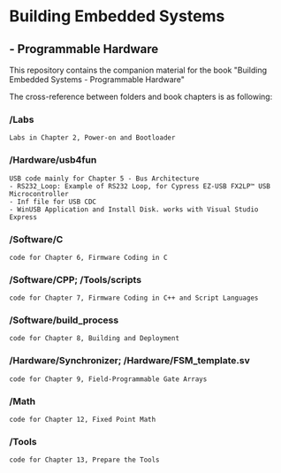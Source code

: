 # Building Embedded Systems 
##   - Programmable Hardware 

This repository contains the companion material for the book
"Building Embedded Systems - Programmable Hardware" 

The cross-reference between folders and book chapters is as following:

### /Labs
    Labs in Chapter 2, Power-on and Bootloader
    
### /Hardware/usb4fun
    USB code mainly for Chapter 5 - Bus Architecture
    - RS232_Loop: Example of RS232 Loop, for Cypress EZ-USB FX2LP™ USB Microcontroller
    - Inf file for USB CDC
    - WinUSB Application and Install Disk. works with Visual Studio Express
    
### /Software/C
    code for Chapter 6, Firmware Coding in C

### /Software/CPP; /Tools/scripts

    code for Chapter 7, Firmware Coding in C++ and Script Languages
    
### /Software/build_process

    code for Chapter 8, Building and Deployment
    
### /Hardware/Synchronizer; /Hardware/FSM_template.sv
    code for Chapter 9, Field-Programmable Gate Arrays
    
### /Math
    code for Chapter 12, Fixed Point Math

### /Tools
    code for Chapter 13, Prepare the Tools
    
    
    